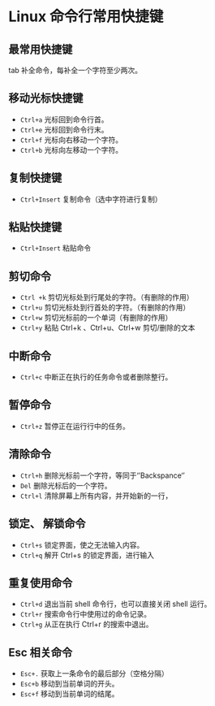 # Linux 命令行常用快捷键

## 最常用快捷键

tab 补全命令，每补全一个字符至少两次。

## 移动光标快捷键

- `Ctrl+a` 光标回到命令行首。
- `Ctrl+e` 光标回到命令行末。
- `Ctrl+f` 光标向右移动一个字符。
- `Ctrl+b` 光标向左移动一个字符。

## 复制快捷键

- `Ctrl+Insert` 复制命令（选中字符进行复制）

## 粘贴快捷键

- `Ctrl+Insert` 粘贴命令

## 剪切命令

- `Ctrl +k` 剪切光标处到行尾处的字符。（有删除的作用）
- `Ctrl+u` 剪切光标处到行首处的字符。（有删除的作用）
- `Ctrl+w` 剪切光标前的一个单词（有删除的作用）
- `Ctrl+y` 粘贴 Ctrl+k 、Ctrl+u、Ctrl+w 剪切/删除的文本

## 中断命令

- `Ctrl+c` 中断正在执行的任务命令或者删除整行。

## 暂停命令

- `Ctrl+z` 暂停正在运行行中的任务。

## 清除命令

- `Ctrl+h` 删除光标前一个字符，等同于‘’Backspance‘’
- `Del` 删除光标后的一个字符。
- `Ctrl+l` 清除屏幕上所有内容，并开始新的一行，

## 锁定、 解锁命令

- `Ctrl+s` 锁定界面，使之无法输入内容。
- `Ctrl+q` 解开 Ctrl+s 的锁定界面，进行输入

## 重复使用命令

- `Ctrl+d` 退出当前 shell 命令行，也可以直接关闭 shell 运行。
- `Ctrl+r` 搜索命令行中使用过的命令记录。
- `Ctrl+g` 从正在执行 Ctrl+r 的搜索中退出。

## Esc 相关命令

- `Esc+.` 获取上一条命令的最后部分（空格分隔）
- `Esc+b` 移动到当前单词的开头。
- `Esc+f` 移动到当前单词的结尾。
